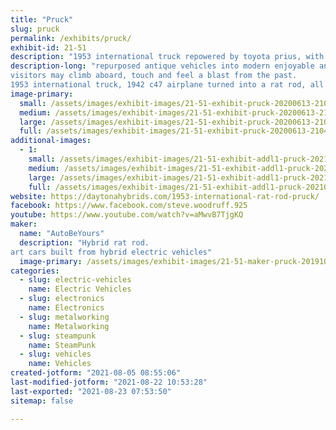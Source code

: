 ```yaml
---
title: "Pruck"
slug: pruck
permalink: /exhibits/pruck/
exhibit-id: 21-51
description: "1953 international truck repowered by toyota prius, with mahogany tilt bed "
description-long: "repurposed antique vehicles into modern enjoyable and reliable art cars.
visitors may climb aboard, touch and feel a blast from the past.
1953 international truck, 1942 c47 airplane turned into a rat rod, all hybrid electric powered."
image-primary: 
  small: /assets/images/exhibit-images/21-51-exhibit-pruck-20200613-210437-small.jpg
  medium: /assets/images/exhibit-images/21-51-exhibit-pruck-20200613-210437-medium.jpg
  large: /assets/images/exhibit-images/21-51-exhibit-pruck-20200613-210437-large.jpg
  full: /assets/images/exhibit-images/21-51-exhibit-pruck-20200613-210437-full.jpg
additional-images: 
  - 1:
    small: /assets/images/exhibit-images/21-51-exhibit-addl1-pruck-20210223-170630-small.jpg
    medium: /assets/images/exhibit-images/21-51-exhibit-addl1-pruck-20210223-170630-medium.jpg
    large: /assets/images/exhibit-images/21-51-exhibit-addl1-pruck-20210223-170630-large.jpg
    full: /assets/images/exhibit-images/21-51-exhibit-addl1-pruck-20210223-170630-full.jpg
website: https://daytonahybrids.com/1953-international-rat-rod-pruck/
facebook: https://www.facebook.com/steve.woodruff.925
youtube: https://www.youtube.com/watch?v=aMwvB7TjgKQ
maker: 
  name: "AutoBeYours"
  description: "Hybrid rat rod.
art cars built from hybrid electric vehicles"
  image-primary: /assets/images/exhibit-images/21-51-maker-pruck-20191031-092134-medium.jpg
categories: 
  - slug: electric-vehicles
    name: Electric Vehicles
  - slug: electronics
    name: Electronics
  - slug: metalworking
    name: Metalworking
  - slug: steampunk
    name: SteamPunk
  - slug: vehicles
    name: Vehicles
created-jotform: "2021-08-05 08:55:06"
last-modified-jotform: "2021-08-22 10:53:28"
last-exported: "2021-08-23 07:53:50"
sitemap: false

---
```

